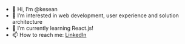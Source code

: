 - 👋 Hi, I’m @kesean
- 👀 I’m interested in web development, user experience and solution architecture
- 🌱 I’m currently learning React.js!
- 📫 How to reach me: [LinkedIn](https://www.linkedin.com/in/keseanwoodhouse/)

<!---
kesean/kesean is a ✨ special ✨ repository because its `README.md` (this file) appears on your GitHub profile.
You can click the Preview link to take a look at your changes.
--->
